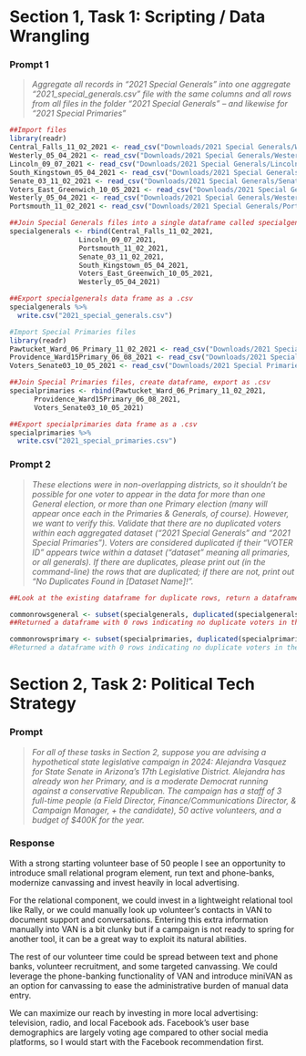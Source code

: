 
# Section 1, Task 1: Scripting / Data Wrangling

### Prompt 1

> *Aggregate all records in “2021 Special Generals” into one aggregate
“2021_special_generals.csv” file with the same columns and all rows from all files in the
folder “2021 Special Generals” – and likewise for “2021 Special Primaries”*
> 

```r
##Import files
library(readr)
Central_Falls_11_02_2021 <- read_csv("Downloads/2021 Special Generals/Westerly - 05-04-2021.csv")
Westerly_05_04_2021 <- read_csv("Downloads/2021 Special Generals/Westerly - 05-04-2021.csv")
Lincoln_09_07_2021 <- read_csv("Downloads/2021 Special Generals/Lincoln - 09-07-2021.csv")
South_Kingstown_05_04_2021 <- read_csv("Downloads/2021 Special Generals/South Kingstown - 05-04-2021.csv")
Senate_03_11_02_2021 <- read_csv("Downloads/2021 Special Generals/Senate 03 - 11-02-2021.csv")
Voters_East_Greenwich_10_05_2021 <- read_csv("Downloads/2021 Special Generals/Voters - East Greenwich - 10-05-2021.csv")
Westerly_05_04_2021 <- read_csv("Downloads/2021 Special Generals/Westerly - 05-04-2021.csv")
Portsmouth_11_02_2021 <- read_csv("Downloads/2021 Special Generals/Portsmouth - 11-02-2021.csv")

##Join Special Generals files into a single dataframe called specialgenerals
specialgenerals <- rbind(Central_Falls_11_02_2021,
                 Lincoln_09_07_2021,
                 Portsmouth_11_02_2021,
                 Senate_03_11_02_2021,
                 South_Kingstown_05_04_2021,
                 Voters_East_Greenwich_10_05_2021,
                 Westerly_05_04_2021)

##Export specialgenerals data frame as a .csv
specialgenerals %>%
  write.csv("2021_special_generals.csv")
```

```r
#Import Special Primaries files
library(readr)
Pawtucket_Ward_06_Primary_11_02_2021 <- read_csv("Downloads/2021 Special Primaries/Pawtucket - Ward 06 Primary - 11-02-2021.csv")
Providence_Ward15Primary_06_08_2021 <- read_csv("Downloads/2021 Special Primaries/Providence-Ward15Primary-06-08-2021.csv")
Voters_Senate03_10_05_2021 <- read_csv("Downloads/2021 Special Primaries/Voters-Senate03-10-05-2021.csv")

##Join Special Primaries files, create dataframe, export as .csv
specialprimaries <- rbind(Pawtucket_Ward_06_Primary_11_02_2021,
      Providence_Ward15Primary_06_08_2021,
      Voters_Senate03_10_05_2021) 

##Export specialprimaries data frame as a .csv
specialprimaries %>%
  write.csv("2021_special_primaries.csv")
```

### Prompt 2

> *These elections were in non-overlapping districts, so it shouldn’t be possible for one
voter to appear in the data for more than one General election, or more than one Primary
election (many will appear once each in the Primaries & Generals, of course). However,
we want to verify this. Validate that there are no duplicated voters within each
aggregated dataset (“2021 Special Generals” and “2021 Special Primaries”). Voters are
considered duplicated if their “VOTER ID” appears twice within a dataset (“dataset”
meaning all primaries, or all generals). If there are duplicates, please print out (in the
command-line) the rows that are duplicated; if there are not, print out “No Duplicates
Found in [Dataset Name]!”.*
> 

```r
##Look at the existing dataframe for duplicate rows, return a dataframe containing the duplicates

commonrowsgeneral <- subset(specialgenerals, duplicated(specialgenerals))
##Returned a dataframe with 0 rows indicating no duplicate voters in the generals file

commonrowsprimary <- subset(specialprimaries, duplicated(specialprimaries))
#Returned a dataframe with 0 rows indicating no duplicate voters in the primaries file
```

# Section 2, Task 2: Political Tech Strategy

### Prompt

> *For all of these tasks in Section 2, suppose you are advising a hypothetical state
legislative campaign in 2024: Alejandra Vasquez for State Senate in Arizona’s
17th Legislative District. Alejandra has already won her Primary, and is a
moderate Democrat running against a conservative Republican. The campaign
has a staff of 3 full-time people (a Field Director, Finance/Communications
Director, & Campaign Manager, + the candidate), 50 active volunteers, and a
budget of $400K for the year.*
> 

### Response

With a strong starting volunteer base of 50 people I see an opportunity to introduce small relational program element, run text and phone-banks, modernize canvassing and invest heavily in local advertising. 

For the relational component, we could invest in a lightweight relational tool like Rally, or we could manually look up volunteer’s contacts in VAN to document support and conversations. Entering this extra information manually into VAN is a bit clunky but if a campaign is not ready to spring for another tool, it can be a great way to exploit its natural abilities.

The rest of our volunteer time could be spread between text and phone banks, volunteer recruitment, and some targeted canvassing. We could leverage the phone-banking functionality of VAN and introduce miniVAN as an option for canvassing to ease the administrative burden of manual data entry.

We can maximize our reach by investing in more local advertising: television, radio, and local Facebook ads. Facebook’s user base demographics are largely voting age compared to other social media platforms, so I would start with the Facebook recommendation first.
